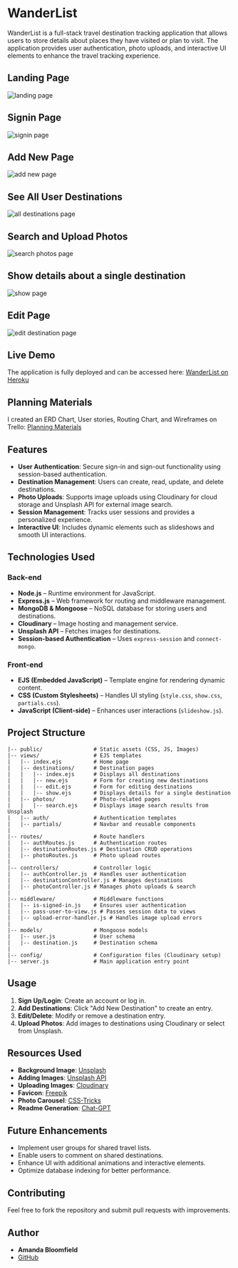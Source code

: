 # WanderList

WanderList is a full-stack travel destination tracking application that allows users to store details about places they have visited or plan to visit. The application provides user authentication, photo uploads, and interactive UI elements to enhance the travel tracking experience.

## Landing Page

![landing page][def]

## Signin Page

![signin page](public/images/image-1.png)

## Add New Page

![add new page](public/images/image-2.png)

## See All User Destinations

![all destinations page](public/images/all.png)

## Search and Upload Photos

![search photos page](public/images/image-3.png)

## Show details about a single destination

![show page](public/images/image-4.png)

## Edit Page

![edit destination page](public/images/image-5.png)

## Live Demo

The application is fully deployed and can be accessed here:
[WanderList on Heroku](https://wanderlist-e7bb02f51821.herokuapp.com/)

## Planning Materials

I created an ERD Chart, User stories, Routing Chart, and Wireframes on Trello:
[Planning Materials](https://trello.com/b/BZGpBnCz/wanderlist-project)

## Features

- **User Authentication**: Secure sign-in and sign-out functionality using session-based authentication.
- **Destination Management**: Users can create, read, update, and delete destinations.
- **Photo Uploads**: Supports image uploads using Cloudinary for cloud storage and Unsplash API for external image search.
- **Session Management**: Tracks user sessions and provides a personalized experience.
- **Interactive UI**: Includes dynamic elements such as slideshows and smooth UI interactions.

## Technologies Used

### **Back-end**

- **Node.js** – Runtime environment for JavaScript.
- **Express.js** – Web framework for routing and middleware management.
- **MongoDB & Mongoose** – NoSQL database for storing users and destinations.
- **Cloudinary** – Image hosting and management service.
- **Unsplash API** – Fetches images for destinations.
- **Session-based Authentication** – Uses `express-session` and `connect-mongo`.

### **Front-end**

- **EJS (Embedded JavaScript)** – Template engine for rendering dynamic content.
- **CSS (Custom Stylesheets)** – Handles UI styling (`style.css`, `show.css`, `partials.css`).
- **JavaScript (Client-side)** – Enhances user interactions (`slideshow.js`).

## Project Structure

```
|-- public/                # Static assets (CSS, JS, Images)
|-- views/                 # EJS templates
|   |-- index.ejs          # Home page
|   |-- destinations/      # Destination pages
|   |   |-- index.ejs      # Displays all destinations
|   |   |-- new.ejs        # Form for creating new destinations
|   |   |-- edit.ejs       # Form for editing destinations
|   |   |-- show.ejs       # Displays details for a single destination
|   |-- photos/            # Photo-related pages
|   |   |-- search.ejs     # Displays image search results from Unsplash
|   |-- auth/              # Authentication templates
|   |-- partials/          # Navbar and reusable components
|
|-- routes/                # Route handlers
|   |-- authRoutes.js      # Authentication routes
|   |-- destinationRoutes.js # Destination CRUD operations
|   |-- photoRoutes.js     # Photo upload routes
|
|-- controllers/           # Controller logic
|   |-- authController.js  # Handles user authentication
|   |-- destinationController.js # Manages destinations
|   |-- photoController.js # Manages photo uploads & search
|
|-- middleware/            # Middleware functions
|   |-- is-signed-in.js    # Ensures user authentication
|   |-- pass-user-to-view.js # Passes session data to views
|   |-- upload-error-handler.js # Handles image upload errors
|
|-- models/                # Mongoose models
|   |-- user.js            # User schema
|   |-- destination.js     # Destination schema
|
|-- config/                # Configuration files (Cloudinary setup)
|-- server.js              # Main application entry point
```

## Usage

1. **Sign Up/Login**: Create an account or log in.
2. **Add Destinations**: Click "Add New Destination" to create an entry.
3. **Edit/Delete**: Modify or remove a destination entry.
4. **Upload Photos**: Add images to destinations using Cloudinary or select from Unsplash.

## Resources Used

- **Background Image**: [Unsplash](https://unsplash.com/photos/birds-eye-photography-of-shoreline-3RicCdnXfHs)
- **Adding Images**: [Unsplash API](https://unsplash.com/developers)
- **Uploading Images**: [Cloudinary](https://cloudinary.com/)
- **Favicon**: [Freepik](https://www.freepik.com/icon/map_1595818)
- **Photo Carousel**: [CSS-Tricks](https://css-tricks.com/css-only-carousel/)
- **Readme Generation**: [Chat-GPT](https://chatgpt.com/)

## Future Enhancements

- Implement user groups for shared travel lists.
- Enable users to comment on shared destinations.
- Enhance UI with additional animations and interactive elements.
- Optimize database indexing for better performance.

## Contributing

Feel free to fork the repository and submit pull requests with improvements.

## Author

- **Amanda Bloomfield**
- [GitHub](https://github.com/abl00mfield/wanderlist)

[def]: /public/images/image.png
